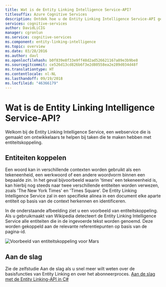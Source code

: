 ```yaml
---
title: Wat is de Entity Linking Intelligence Service-API?
titlesuffix: Azure Cognitive Services
description: Ontdek hoe u de Entity Linking Intelligence Service-API gebruikt voor taken die betrekking hebben tot entiteitskoppeling.
services: cognitive-services
author: DavidLiCIG
manager: cgronlun
ms.service: cognitive-services
ms.component: entity-linking-intelligence
ms.topic: overview
ms.date: 03/28/2016
ms.author: davl
ms.openlocfilehash: b0f839e8f33e9ff48d2ad526621167a89e3b9be8
ms.sourcegitcommit: ce526d13cd826b6f3e2d80558ea2e289d034d48f
ms.translationtype: HT
ms.contentlocale: nl-NL
ms.lasthandoff: 09/19/2018
ms.locfileid: "46366179"
---
```

# <a name="what-is-the-entity-linking-intelligence-service-api"></a>Wat is de Entity Linking Intelligence Service-API?

Welkom bij de Entity Linking Intelligence Service, een webservice die is gemaakt om ontwikkelaars te helpen bij taken die te maken hebben met entiteitskoppeling.

## <a name="entity-linking"></a>Entiteiten koppelen

Een woord kan in verschillende contexten worden gebruikt als een tekeneenheid, een werkwoord of een andere woordvorm binnen een bepaalde zin. In het geval bijvoorbeeld waarin 'times' een tekeneenheid is, kan hierbij nog steeds naar twee verschillende entiteiten worden verwezen, zoals 'The New York Times' en 'Times Square'. De Entity Linking Intelligence Service zal in een specifieke alinea in een document elke aparte entiteit op basis van de context herkennen en identificeren.  

In de onderstaande afbeelding ziet u een voorbeeld van entiteitskoppeling. Als u gebruikmaakt van Wikipedia detecteert de Entity Linking Intelligence Service alle entiteiten die in de ingevoerde tekst worden genoemd. Deze worden gekoppeld aan de relevante referentiepunten op basis van de pagina-id.

 ![Voorbeeld van entiteitskoppeling voor Mars](./Images/EntityLinkingSample1.png)
 
## <a name="get-started"></a>Aan de slag
 
Zie de zelfstudie Aan de slag als u snel meer wilt weten over de basisfuncties van Entity Linking en over het abonneerproces.
[Aan de slag met de Entity Linking-API in C#](GettingStarted.md)


